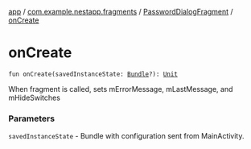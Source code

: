 [app](../../index.md) / [com.example.nestapp.fragments](../index.md) / [PasswordDialogFragment](index.md) / [onCreate](./on-create.md)

# onCreate

`fun onCreate(savedInstanceState: `[`Bundle`](https://developer.android.com/reference/android/os/Bundle.html)`?): `[`Unit`](https://kotlinlang.org/api/latest/jvm/stdlib/kotlin/-unit/index.html)

When fragment is called, sets mErrorMessage, mLastMessage,
and mHideSwitches

### Parameters

`savedInstanceState` - Bundle with configuration sent from MainActivity.